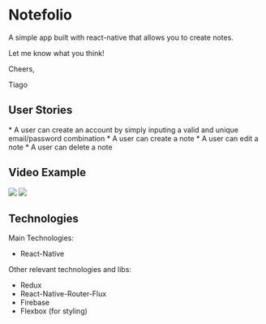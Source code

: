 <h1>Notefolio</h1>

A simple app built with react-native that allows you to create notes.

Let me know what you think!

Cheers,

Tiago

<h2>User Stories</h2>
* A user can create an account by simply inputing a valid and unique email/password combination
* A user can create a note
* A user can edit a note
* A user can delete a note

<h2>Video Example</h2>

<img src="https://i.imgur.com/rsUP3Ds.gif" />
<img src="https://i.imgur.com/xCVnCXs.gif" />

<h2>Technologies</h2>

Main Technologies:

* React-Native

Other relevant technologies and libs:

* Redux
* React-Native-Router-Flux
* Firebase
* Flexbox (for styling)
